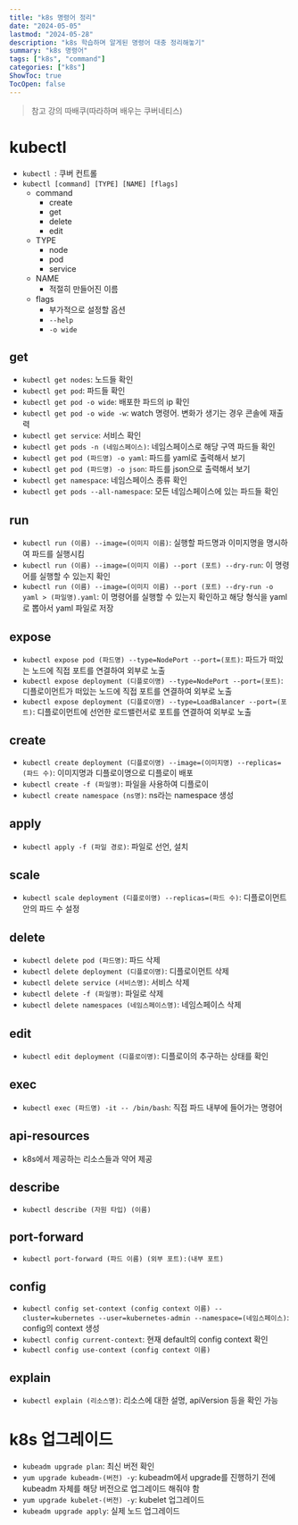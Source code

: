 ```yaml
---
title: "k8s 명령어 정리"
date: "2024-05-05"
lastmod: "2024-05-28"
description: "k8s 학습하며 알게된 명령어 대충 정리해놓기"
summary: "k8s 명령어"
tags: ["k8s", "command"]
categories: ["k8s"]
ShowToc: true
TocOpen: false
---
```


> 참고 강의
> 따배쿠(따라하며 배우는 쿠버네티스)

# kubectl
- `kubectl `: 쿠버 컨트롤
- `kubectl [command] [TYPE] [NAME] [flags]`
  - command
    - create
    - get
    - delete
    - edit
  - TYPE
    - node
    - pod
    - service
  - NAME
    - 적절히 만들어진 이름
  - flags
    - 부가적으로 설정할 옵션
    - `--help`
    - `-o wide`

## get
- `kubectl get nodes`: 노드들 확인
- `kubectl get pod`: 파드들 확인
- `kubectl get pod -o wide`: 배포한 파드의 ip 확인
- `kubectl get pod -o wide -w`: watch 명령어. 변화가 생기는 경우 콘솔에 재출력
- `kubectl get service`: 서비스 확인
- `kubectl get pods -n (네임스페이스)`: 네임스페이스로 해당 구역 파드들 확인
- `kubectl get pod (파드명) -o yaml`: 파드를 yaml로 출력해서 보기
- `kubectl get pod (파드명) -o json`: 파드를 json으로 출력해서 보기
- `kubectl get namespace`: 네임스페이스 종류 확인
- `kubectl get pods --all-namespace`: 모든 네임스페이스에 있는 파드들 확인 

## run
- `kubectl run (이름) --image=(이미지 이름)`: 실행할 파드명과 이미지명을 명시하여 파드를 실행시킴
- `kubectl run (이름) --image=(이미지 이름) --port (포트) --dry-run`: 이 명령어를 실행할 수 있는지 확인
- `kubectl run (이름) --image=(이미지 이름) --port (포트) --dry-run -o yaml > (파일명).yaml`: 이 명령어를 실행할 수 있는지 확인하고 해당 형식을 yaml로 뽑아서 yaml 파일로 저장
 

## expose
- `kubectl expose pod (파드명) --type=NodePort --port=(포트)`: 파드가 떠있는 노드에 직접 포트를 연결하여 외부로 노출
- `kubectl expose deployment (디플로이명) --type=NodePort --port=(포트)`: 디플로이먼트가 떠있는 노드에 직접 포트를 연결하여 외부로 노출
- `kubectl expose deployment (디플로이명) --type=LoadBalancer --port=(포트)`: 디플로이먼트에 선언한 로드밸런서로 포트를 연결하여 외부로 노출

## create
- `kubectl create deployment (디플로이명) --image=(이미지명) --replicas=(파드 수)`: 이미지명과 디플로이명으로 디플로이 배포
- `kubectl create -f (파일명)`: 파일을 사용하여 디플로이
- `kubectl create namespace (ns명)`: ns라는 namespace 생성

## apply
- `kubectl apply -f (파일 경로)`: 파일로 선언, 설치

## scale
- `kubectl scale deployment (디플로이명) --replicas=(파드 수)`: 디플로이먼트 안의 파드 수 설정

## delete
- `kubectl delete pod (파드명)`: 파드 삭제
- `kubectl delete deployment (디플로이명)`: 디플로이먼트 삭제
- `kubectl delete service (서비스명)`: 서비스 삭제
- `kubectl delete -f (파일명)`: 파일로 삭제
- `kubectl delete namespaces (네임스페이스명)`: 네임스페이스 삭제

## edit
- `kubectl edit deployment (디플로이명)`: 디플로이의 추구하는 상태를 확인

## exec
- `kubectl exec (파드명) -it -- /bin/bash`: 직접 파드 내부에 들어가는 명령어

## api-resources
- k8s에서 제공하는 리소스들과 약어 제공

## describe
- `kubectl describe (자원 타입) (이름)`

## port-forward
- `kubectl port-forward (파드 이름) (외부 포트):(내부 포트)`

## config
- `kubectl config set-context (config context 이름) --cluster=kubernetes --user=kubernetes-admin --namespace=(네임스페이스)`: config의 context 생성
- `kubectl config current-context`: 현재 default의 config context 확인
- `kubectl config use-context (config context 이름)`

## explain
- `kubectl explain (리소스명)`: 리소스에 대한 설명, apiVersion 등을 확인 가능

# k8s 업그레이드
- `kubeadm upgrade plan`: 최신 버전 확인
-  `yum upgrade kubeadm-(버전) -y`: kubeadm에서 upgrade를 진행하기 전에 kubeadm 자체를 해당 버전으로 업그레이드 해줘야 함
- `yum upgrade kubelet-(버전) -y`: kubelet 업그레이드
- `kubeadm upgrade apply`: 실제 노드 업그레이드
